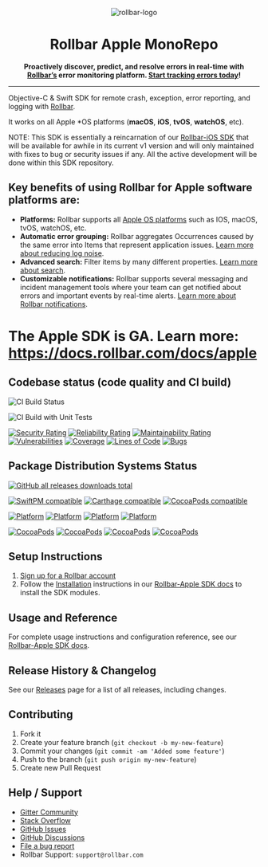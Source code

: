 <p align="center">
  <img alt="rollbar-logo" src="https://user-images.githubusercontent.com/3300063/207964480-54eda665-d6fe-4527-ba51-b0ab3f41f10b.png" />
</p>

<h1 align="center">Rollbar Apple MonoRepo</h1>

<p align="center">
  <strong>Proactively discover, predict, and resolve errors in real-time with <a href="https://rollbar.com">Rollbar’s</a> error monitoring platform. <a href="https://rollbar.com/signup/">Start tracking errors today</a>!</strong>
</p>

---

Objective-C & Swift SDK for remote crash, exception, error reporting, and logging with [Rollbar](https://rollbar.com).

It works on all Apple *OS platforms (**macOS**, **iOS**, **tvOS**, **watchOS**, etc).

NOTE:
This SDK is essentially a reincarnation of our [Rollbar-iOS SDK](https://github.com/rollbar/rollbar-ios) that will be available for awhile in its current v1 version
and will only maintained with fixes to bug or security issues if any.
All the active development will be done within this SDK repository.

## Key benefits of using Rollbar for Apple software platforms are:

- **Platforms:** Rollbar supports all <a href="https://docs.rollbar.com/docs/apple">Apple OS platforms</a> such as IOS, macOS, tvOS, watchOS, etc.
- **Automatic error grouping:** Rollbar aggregates Occurrences caused by the same error into Items that represent application issues. <a href="https://docs.rollbar.com/docs/grouping-occurrences">Learn more about reducing log noise</a>.
- **Advanced search:** Filter items by many different properties. <a href="https://docs.rollbar.com/docs/search-items">Learn more about search</a>.
- **Customizable notifications:** Rollbar supports several messaging and incident management tools where your team can get notified about errors and important events by real-time alerts. <a href="https://docs.rollbar.com/docs/notifications">Learn more about Rollbar notifications</a>.



# The Apple SDK is GA. Learn more: https://docs.rollbar.com/docs/apple

## Codebase status (code quality and CI build)

![CI Build Status](https://github.com/rollbar/rollbar-apple/workflows/Swift/badge.svg)

![CI Build with Unit Tests](https://github.com/rollbar/rollbar-apple/workflows/CI%20Build%20with%20Unit%20Tests/badge.svg)

<!--
[![Quality Gate Status](https://sonarcloud.io/api/project_badges/measure?project=rollbar-apple&metric=alert_status)](https://sonarcloud.io/dashboard?id=rollbar-apple)
-->
[![Security Rating](https://sonarcloud.io/api/project_badges/measure?project=rollbar-apple&metric=security_rating)](https://sonarcloud.io/dashboard?id=rollbar-apple)
[![Reliability Rating](https://sonarcloud.io/api/project_badges/measure?project=rollbar-apple&metric=reliability_rating)](https://sonarcloud.io/dashboard?id=rollbar-apple)
[![Maintainability Rating](https://sonarcloud.io/api/project_badges/measure?project=rollbar-apple&metric=sqale_rating)](https://sonarcloud.io/dashboard?id=rollbar-apple)
[![Vulnerabilities](https://sonarcloud.io/api/project_badges/measure?project=rollbar-apple&metric=vulnerabilities)](https://sonarcloud.io/dashboard?id=rollbar-apple)
[![Coverage](https://sonarcloud.io/api/project_badges/measure?project=rollbar-apple&metric=coverage)](https://sonarcloud.io/dashboard?id=rollbar-apple)
[![Lines of Code](https://sonarcloud.io/api/project_badges/measure?project=rollbar-apple&metric=ncloc)](https://sonarcloud.io/dashboard?id=rollbar-apple)
[![Bugs](https://sonarcloud.io/api/project_badges/measure?project=rollbar-apple&metric=bugs)](https://sonarcloud.io/dashboard?id=rollbar-apple)


## Package Distribution Systems Status

[![GitHub all releases downloads total](https://img.shields.io/github/downloads/rollbar/rollbar-apple/total?logo=GitHub)]()

[![SwiftPM compatible](https://img.shields.io/badge/SwiftPM-compatible-brightgreen.svg)](https://swift.org/package-manager)
[![Carthage compatible](https://img.shields.io/badge/Carthage-compatible-brightgreen.svg)](https://github.com/Carthage/Carthage)
[![CocoaPods compatible](https://img.shields.io/badge/CocoaPods-compatible-brightgreen.svg)](https://cocoapods.org/)

<!--
[//]: # [![CocoaPods Compatible](https://img.shields.io/cocoapods/v/Rollbar.svg)](https://img.shields.io/cocoapods/v/Rollbar.svg)
-->

[![Platform](https://img.shields.io/cocoapods/p/RollbarCommon.svg?label=RollbarCommon)](https://docs.rollbar.com/docs/apple)
[![Platform](https://img.shields.io/cocoapods/p/RollbarNotifier.svg?label=RollbarNotifier)](https://docs.rollbar.com/docs/apple)
[![Platform](https://img.shields.io/cocoapods/p/RollbarDeploys.svg?label=RollbarDeploys)](https://docs.rollbar.com/docs/apple)
[![Platform](https://img.shields.io/cocoapods/p/RollbarAUL.svg?label=RollbarAUL)](https://docs.rollbar.com/docs/apple)

[![CocoaPods](https://img.shields.io/cocoapods/v/RollbarCommon?label=RollbarCommon)](https://cocoapods.org/pods/RollbarCommon)
[![CocoaPods](https://img.shields.io/cocoapods/v/RollbarNotifier?label=RollbarNotifier)](https://cocoapods.org/pods/RollbarNotifier)
[![CocoaPods](https://img.shields.io/cocoapods/v/RollbarDeploys?label=RollbarDeploys)](https://cocoapods.org/pods/RollbarDeploys)
[![CocoaPods](https://img.shields.io/cocoapods/v/RollbarAUL?label=RollbarAUL)](https://cocoapods.org/pods/RollbarAUL)


## Setup Instructions

1. [Sign up for a Rollbar account](https://rollbar.com/signup)
2. Follow the [Installation](https://docs.rollbar.com/docs/apple#section-installation) instructions in our [Rollbar-Apple SDK docs](https://docs.rollbar.com/docs/apple) to install the SDK modules.

## Usage and Reference

For complete usage instructions and configuration reference, see our [Rollbar-Apple SDK docs](https://docs.rollbar.com/docs/apple).

## Release History & Changelog

See our [Releases](https://github.com/rollbar/rollbar-apple/releases) page for a list of all releases, including changes.

## Contributing

1. Fork it
2. Create your feature branch (`git checkout -b my-new-feature`)
3. Commit your changes (`git commit -am 'Added some feature'`)
4. Push to the branch (`git push origin my-new-feature`)
5. Create new Pull Request

## Help / Support

- [Gitter Community](https://gitter.im/rollbar/SDK-Apple)
- [Stack Overflow](https://stackoverflow.com/questions/tagged/rollbar)
- [GitHub Issues](https://github.com/rollbar/rollbar-apple/issues)
- [GitHub Discussions](https://github.com/rollbar/rollbar-apple/discussions)
- [File a bug report](https://github.com/rollbar/rollbar-apple/issues/new)
- Rollbar Support: `support@rollbar.com`
